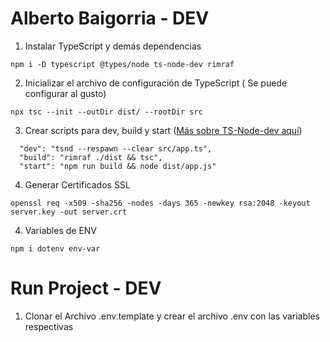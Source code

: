 # Alberto Baigorria - DEV

1. Instalar TypeScript y demás dependencias
```
npm i -D typescript @types/node ts-node-dev rimraf
```
2. Inicializar el archivo de configuración de TypeScript ( Se puede configurar al gusto)
```
npx tsc --init --outDir dist/ --rootDir src
```

3. Crear scripts para dev, build y start ([Más sobre TS-Node-dev aquí](https://www.npmjs.com/package/ts-node-dev))
```
  "dev": "tsnd --respawn --clear src/app.ts",
  "build": "rimraf ./dist && tsc",
  "start": "npm run build && node dist/app.js"
```

4. Generar Certificados SSL
```
openssl req -x509 -sha256 -nodes -days 365 -newkey rsa:2048 -keyout server.key -out server.crt
```

4. Variables de ENV
```
npm i dotenv env-var
```

# Run Project - DEV


1. Clonar el Archivo .env.template y crear el archivo .env con las variables respectivas